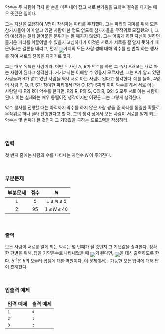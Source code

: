 악수는 두 사람이 각자 한 손을 마주 내어 잡고 서로 반가움을 표하며 결속을 다지는 매우 뜻깊은 일이다.

그는 자신을 포함하여 <span class="tex-span"><i>N</i></span>명이 참석하는 파티를 주최했다. 그는 파티의 재미를 위해 모든 참가자들이 이미 알고 있던 사람이 한 명도 없도록 참가자들을 무작위로 모집했으나, 그의 예상과는 달리 얼어붙은 분위기는 잘 깨지지 않았다. 그는 어떻게 하면 자신이 원하던 즐거운 파티를 이끌어낼 수 있을지 고심하다가 이것은 서로가 서로를 잘 알지 못하기 때문이라는 결론을 내리고, 먼저 <IMG align="middle" class="tex-formula" src="https://s3.ap-northeast-2.amazonaws.com/oj.uz/old/kriii4_D/ca0f7b6b05b9e74fd6da34bc396013043f21be9c.png">가지의 모든 사람 쌍에 대해 악수를 한 번씩 하는 행사를 하여 서로의 친목을 다지기로 했다. 

그는 매우 독특한 사람이라, 어떤 두 사람 A, B가 악수를 하면 그 즉시 A와 B는 서로 아는 사람이 된다고 생각한다. 거기까지는 이해할 수 있을지 모르지만, 그는 A가 알고 있던 사람들과 B가 알고 있던 사람들 역시 서로 아는 사람이 된다고 생각한다. 예를 들어, 4명의 사람 P, Q, R, S가 참여한 파티에서 P와 Q, R과 S끼리 이미 악수를 해서 서로 아는 사람일 때 P와 R이 악수를 한다면, P와 R, P와 S, Q와 R, Q와 S 모두 서로 아는 사람이 된다. 이는 실제와는 매우 동떨어진 생각이지만 어쨌든 그는 그렇게 생각한다.

악수 행사를 진행할 때는 아직까지 악수를 하지 않은 사람 쌍들 중 하나를 동일한 확률로 무작위로 하나 골라 진행한다고 할 때, 그의 생각 상에서 모든 사람이 서로를 알게 되는 악수는 몇 번째가 될 것인지 그 기댓값을 구하는 프로그램을 작성하라.

<br>

### 입력

첫 번째 줄에는 사람의 수를 나타내는 자연수 <span class="tex-span"><i>N</i>&thinsp;</span>이 주어진다.

<br>

### 부분문제

<div class="row">
<div class="col-sm-4 col-md-4 col-lg-4">
<div class='table-responsive'>
<table class='table table-bordered' id="subtasks_table_for_problems">
<thead>
 <tr>
  <th class="col-sm-2 col-md-2 col-lg-2"><center>부분문제</center></th>
  <th class="col-sm-1 col-md-1 col-lg-1"><center>점수</center></th>
  <th class="col-sm-3 col-md-3 col-lg-3"><center><span class="tex-span"><i>N</i></span></center></th>
 </tr>
</thead>
<tbody>
 <tr>
  <td><center>1</center></td>
  <td><center>5</center></td>
  <td><center><span class="tex-span">1&thinsp;&le;&thinsp;<i>N</i>&thinsp;&le;&thinsp;5</span></center></td>
 </tr>
 <tr>
  <td><center>2</center></td>
  <td><center>95</center></td>
  <td><center><span class="tex-span">1&thinsp;&le;&thinsp;<i>N</i>&thinsp;&le;&thinsp;40</span></center></td>
 </tr>
</tbody>
</table>
</div>
</div>
</div>

<br>

### 출력
모든 사람이 서로를 알게 되는 악수는 몇 번째가 될 것인지 그 기댓값을 출력한다. 정확한 판별을 위해, 답을 기약분수로 나타내었을 때 <IMG align="middle" class="tex-formula" src="https://attach.oj.uz/contest/kriii4/fbeee0515b7b42d69c1c46762557590d4b94269c.png">가 된다면, <IMG align="middle" class="tex-formula" src="https://attach.oj.uz/contest/kriii4/ab064a1354823102a9c2a5fb867f6f09c72a1a22.png">을 대신 출력하도록 한다. <span class="tex-span"><i>b</i><sup class="upper-index">-1</sup></span>은 <span class="tex-span"><i>b</i></span>의 모듈러 곱셈에 대한 역원이다. 이 문제에서는 가능한 모든 입력에 대해 답이 존재한다.

<br>

### 입출력 예제

<table class="table table-condensed table-bordered " id="examples_table">
	<thead>
		<tr>
			<th class="col-lg-6 col-md-6 col-sm-6">입력 예제</th>
			<th class="col-lg-6 col-md-6 col-sm-6">출력 예제</th>
		</tr>
	</thead>
	<tbody>
		<tr><td><samp>1</samp></td><td><samp>0</samp></td></tr>
		<tr><td><samp>2</samp></td><td><samp>1</samp></td></tr>
		<tr><td><samp>3</samp></td><td><samp>2</samp></td></tr>
    </tbody>
</table>
